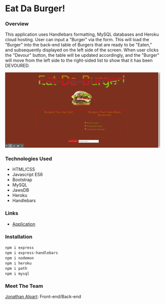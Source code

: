 # Eat Da Burger!

### Overview
This application uses Handlebars formatting, MySQL databases and Heroku cloud hosting. User can input a "Burger" via the form. This will load the "Burger" into the back-end table of Burgers that are ready to be "Eaten," and subsequently displayed on the left side of the screen. When user clicks the "Devour" button, the table will be updated accordingly, and the "Burger" will move from the left side to the right-sided list to show that it has been DEVOURED.

![Demo of Eat Da Burger!](https://github.com/Jack-Aaron/Eat-Da-Burger/blob/master/public/assets/img/demo.gif?raw=true)

### Technologies Used
* HTML/CSS
* Javascript ES6
* Bootstrap
* MySQL
* JawsDB
* Heroku
* Handlebars

### Links
* [Application](https://secret-garden-89834.herokuapp.com/)

### Installation 
```npm i express```<br>
```npm i express-handlebars```<br>
```npm i nodemon```<br>
```npm i heroku```<br>
```npm i path```<br>
```npm i mysql```<br>

### Meet The Team
[Jonathan Alpart](https://github.com/Jack-Aaron): Front-end/Back-end
